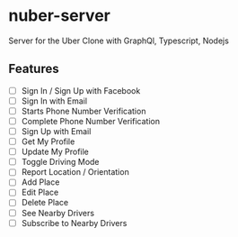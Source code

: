 # nuber-server

Server for the Uber Clone with GraphQl, Typescript, Nodejs

## Features

- [ ] Sign In / Sign Up with Facebook
- [ ] Sign In with Email
- [ ] Starts Phone Number Verification
- [ ] Complete Phone Number Verification
- [ ] Sign Up with Email
- [ ] Get My Profile
- [ ] Update My Profile
- [ ] Toggle Driving Mode
- [ ] Report Location / Orientation
- [ ] Add Place
- [ ] Edit Place
- [ ] Delete Place
- [ ] See Nearby Drivers
- [ ] Subscribe to Nearby Drivers